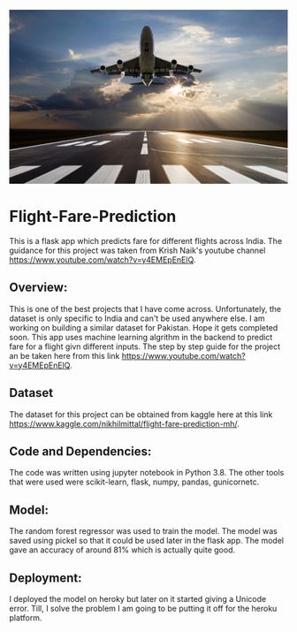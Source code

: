 ![](https://github.com/Usamamalik11/Flight-Fare-Prediction/blob/main/runway-GettyImages-64197495.JPEG)

# Flight-Fare-Prediction
This is a flask app which predicts fare for different flights across India. The guidance for this project was taken from Krish Naik's youtube channel https://www.youtube.com/watch?v=y4EMEpEnElQ.

## Overview:
This is one of the best projects that I have come across. Unfortunately, the dataset is only specific to India and can't be used anywhere else. I am working on building a similar dataset for Pakistan. Hope it gets completed soon. This app uses machine learning algrithm in the backend to predict fare for a flight givn different inputs. The step by step guide for the project an be taken here from this link https://www.youtube.com/watch?v=y4EMEpEnElQ.

## Dataset
The dataset for this project can be obtained from kaggle here at this link https://www.kaggle.com/nikhilmittal/flight-fare-prediction-mh/.

## Code and Dependencies:
The code was written using jupyter notebook in Python 3.8. The other tools that were used were scikit-learn, flask, numpy, pandas, gunicornetc.

## Model:
The random forest regressor was used to train the model. The model was saved using pickel so that it could be used later in the flask app. The model gave an accuracy of around 81% which is actually quite good. 

## Deployment:
I deployed the model on heroky but later on it started giving a Unicode error. Till, I solve the problem I am going to be putting it off for the heroku platform. 
